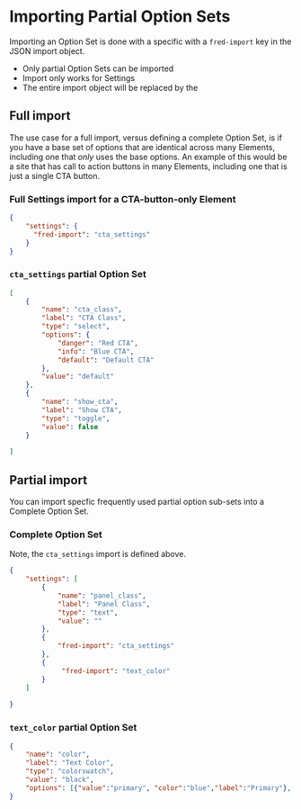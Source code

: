 # Importing Partial Option Sets
Importing an Option Set is done with a specific with a `fred-import` key in the JSON import object. 

- Only partial Option Sets can be imported
- Import only works for Settings
- The entire import object will be replaced by the 

## Full import

The use case for a full import, versus defining a complete Option Set, is if you have a base set of options that are identical across many Elements, including one that _only_ uses the base options. An example of this would be a site that has call to action buttons in many Elements, including one that is just a single CTA button.

### Full Settings import for a CTA-button-only Element

```json
{
    "settings": { 
      "fred-import": "cta_settings"
    }
}
```

### `cta_settings` partial Option Set
```json
[
    {
        "name": "cta_class",
        "label": "CTA Class",
        "type": "select",
        "options": {
            "danger": "Red CTA",
            "info": "Blue CTA",
            "default": "Default CTA"
        },
        "value": "default"
    },
    {
        "name": "show_cta",
        "label": "Show CTA",
        "type": "toggle",
        "value": false
    }
    
]
```

## Partial import

You can import specfic frequently used partial option sub-sets into a Complete Option Set.

### Complete Option Set

Note, the `cta_settings` import is defined above.

```json
{
    "settings": [
        {
            "name": "panel_class",
            "label": "Panel Class",
            "type": "text",
            "value": ""
        },
        { 
            "fred-import": "cta_settings"
        },
        { 
             "fred-import": "text_color"
        }
    ]
    
}
```

### `text_color` partial Option Set

```json
{
    "name": "color",
    "label": "Text Color",
    "type": "colorswatch",
    "value": "black",
    "options": [{"value":"primary", "color":"blue","label":"Primary"}, "lightcoral", "black", "rgba(0,255,0,.5)"]
}
```